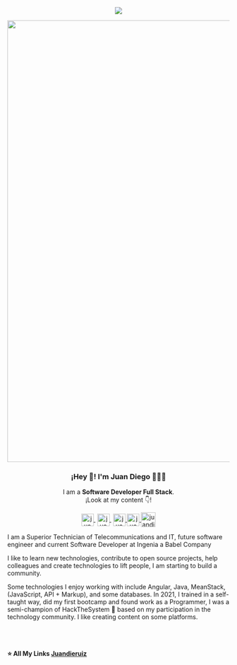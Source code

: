 <p align="center"><img src="https://i.imgur.com/A6bWGFl.gif"/></p>
<p align="center" width="300">
   <img align="center" width="1000" src="https://user-images.githubusercontent.com/77864382/154264305-a61aa97e-f211-44d1-8d8a-223a6fcf2865.png" />
   <h3 align="center">¡Hey 👋! I'm Juan Diego 👨🏻‍💻</h3>
</p>

<p align="center">I am a <strong>Software Developer Full Stack</strong>.<br>¡Look at my content 👇!</p>
<p align="center">
   
   <a href="https://www.youtube.com/channel/UCSWB5sDPEnFsF-ya5QlzGfA" target="blank" style='margin-right:4px'>
    <img align="center" src="https://user-images.githubusercontent.com/77864382/149188366-e0283ed4-6ff3-4a79-9ae0-2ce186edd791.png" alt="juandieruiz Youtube Profile" height="28px" width="28px" />
  </a>
     <a href="https://twitch.tv/juandieruiz" target="blank" style='margin-right:4px'>
    <img align="center" src="https://user-images.githubusercontent.com/77864382/149185424-c3a54466-dc79-4e2a-b93c-204317a36030.png" alt="juandieruiz Twitch Profile" height="28px" width="28px" />
  </a>
  </a>
   
   <a href="https://medium.com/@juandieruiz">
    <img align="center" src="https://user-images.githubusercontent.com/77864382/149187168-e7301662-44a0-4f1b-9fe4-d8667c78aa8e.png" alt="juandieruiz Medium Profile" height="28px" width="28px">
  </a>    
   
   <a href="https://www.linkedin.com/in/juandieruiz/">                                                                                               
       <img align="center" src="https://user-images.githubusercontent.com/77864382/149187329-318971c0-a7fe-4cf8-b8be-9083bbaae187.png" alt="juandieruiz Linkedin Profile" height="28px" width="28px">
  </a>
  <a href="https://instagram.com/juandieruiz" target="blank">
    <img align="center" src="https://user-images.githubusercontent.com/77864382/149185934-4a7f4efa-380c-4d9a-af6a-eb6785be593d.png" alt="juandieruiz Instagram Profile" height="33px" width="33px" />
   
   
  </a>
</p>


I am a Superior Technician of Telecommunications and IT,
future software engineer and current Software Developer at Ingenia a Babel Company

I like to learn new technologies, contribute to open source projects, help colleagues and create technologies to lift people, I am starting to build a community.

Some technologies I enjoy working with include Angular, Java, MeanStack, (JavaScript, API + Markup), and some databases.
In 2021, I trained in a self-taught way, did my first bootcamp and found work as a Programmer, I was a semi-champion of HackTheSystem 🌟 based on my participation in the technology community. I like creating content on some platforms.
<br><br><br><br>

<!-- ## Software Skills 🌎: <a href="https://github.com/Juandieruiz"><img align="left" width="150" height="150" src="https://lh3.googleusercontent.com/a-/AOh14GhESivTPOGlZXYP2JD1t7DTVtLkMN3YJeMFfHW6=s288-p-rw-no"></a>
 - Soon...
  <br>
  <br>
  <hr>
   -->
  

**⭐️ All My Links [Juandieruiz](https://allmylinks.com/juandieruiz)**
